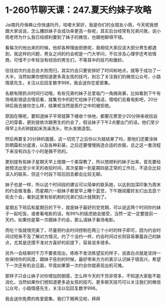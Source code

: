 # 1-260节聊天课：247.夏天约妹子攻略

Jai南托丹保典让你快速托丹，哈喽大家好，我是你们的女朋友小雨，今天呢我想跟大家说说，怎么腰跃妹子会成功率更高一些呢，其实后台经常有兄弟问我，说小雨老师为什么我已经顺利要到了妹子的微信，也跟他聊得不错。

看每次约他出来的时候，他却各种理由拒绝呢，我相信大家应该大部分男生都遇到，我这样的问题，男女之间的约会呢是一门大学问，不仅涉及心理学还考验情商，可惜不少年轻没有经验的男生们，不等其中的技巧和傲妙。

往往初次约会总会大败而归，其实约会只要安排好了时间和地点，就等于成功了一大半，当然如果你想知道更多真女孩的技巧，别忘了关注我们的微信公众号，小路情感先生，关注以后回复数字998，我会送你恋爱密集。

名额有限抓点时间行动哦，有些兄弟约妹子总爱临门一角搞突袭，比如看到下午有场电影很适合情侣看，就集充中的赶忙给妹子打电话，喂咱们去看电影吧，20分钟后我去接你怎么样，结果呢当然是医疗之中的被拒绝。

原因在哪呢，要知道妹子平常就算下楼收个快地，都要花费至少20分钟来收拾自己的穿着，更别提依次跟男生的约会了，假设妹子下午2点要出门的话，他们至少得早上8点钟就起床洗澡洗头，吹头发做造型。

然后再要复20分钟的面膜，这一切完了之后你以为就结束了吗，那他们还要涂抹防晒霜和分底液，以及各种彩装，之后还要慢慢挑选合适的衣服，总之这一套流程下来没有四五个小时是搞不完的。

更别提有些妹子星期天早上按摄一个美容教了，所以想顺利约妹子出来，首先要给她预流出至少半天的收拾时间，其次星期一到星期四是正常的工作日，不适合比较深入的联系，但这个时段下班后回去都会比较无聊。

妹子也是一样，所以这个时间段的建议可以简单的联系她，以达到加深印象为周末的约会做准备，而星期六一般妹子都爱早上睡个蓝觉，下午跟闺蜜好友们出去逛个街去个会，看到这里有些机制的兄弟们估计就猜到了。

星期五下班后和星期日的下午，就是妹子最好的空党期，可以说这两个时间你约妹子一起吃饭，或者看电影的话，有99%的级虑她会接受，当然一定一定要提前一天约，如果你是第一次跟妹子约会，那么请妹子看场电影。

而吃个饭就很完美了，尽量把约会时间控制在两三个小时的样子即可，因为约会时间过短来不及了解对方情况，约了个没约一样，约会时间过长则容易暴露自己的缺点，尤其是还摸不准对方喜好的前提下，容易说多错多。

另外一会结束时千万不要表现出，练练不舍流练望反的样子，说直白点就是坚持一些保持你的风度，跟妹子告别的时候，最好带来方方的表示认识妹子很高兴，希望下一次还有机会见面，毕竟如果第一次约会你就表现出机可难。

那样子只会让妹子对你增加防御感，怎么样今天的干货非常多，不知道大家能不能消化，当然如果你们想知道更多追女孩的技巧，更多聊天技巧可以关注我们的微信公众号，小路情感先生，关注以后回复数字998。

我会送你免费的练爱密集，我们下期再见啦，拜拜